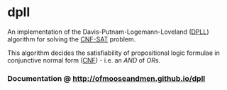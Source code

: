 # dpll

An implementation of the Davis-Putnam-Logemann-Loveland ([DPLL](http://en.wikipedia.org/wiki/DPLL_algorithm)) algorithm for 
solving the [CNF-SAT](http://en.wikipedia.org/wiki/Boolean_satisfiability_problem) problem.

This algorithm decides the satisfiability of propositional logic formulae in conjunctive normal form ([CNF](http://en.wikipedia.org/wiki/Conjunctive_normal_form)) - i.e. an *AND* of *OR*s.

### Documentation @ <http://ofmooseandmen.github.io/dpll>